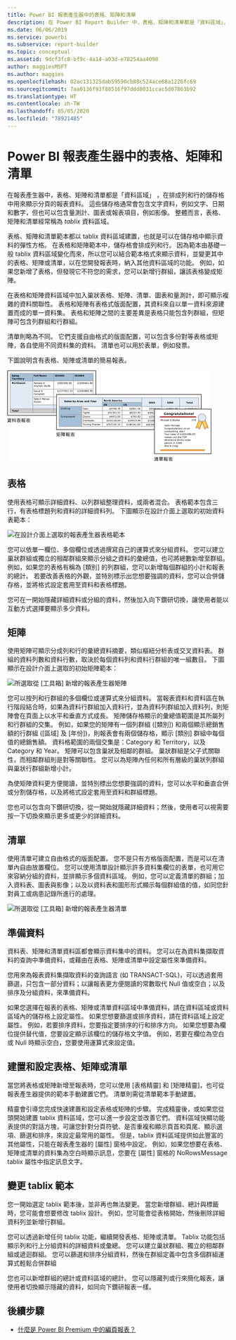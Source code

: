 ```yaml
---
title: Power BI 報表產生器中的表格、矩陣和清單
description: 在 Power BI Report Builder 中，表格、矩陣和清單都是「資料區域」，在排成列和行的儲存格中用來顯示編頁報表資料。
ms.date: 06/06/2019
ms.service: powerbi
ms.subservice: report-builder
ms.topic: conceptual
ms.assetid: 9dcf3fc8-bf9c-4a14-a03d-e78254aa4098
author: maggiesMSFT
ms.author: maggies
ms.openlocfilehash: 02ac131325dab59590cb88c524ace68a1226fc69
ms.sourcegitcommit: 7aa0136f93f88516f97ddd8031ccac5d07863b92
ms.translationtype: HT
ms.contentlocale: zh-TW
ms.lasthandoff: 05/05/2020
ms.locfileid: "78921485"
---
```

# <a name="tables-matrixes-and-lists-in-power-bi-report-builder"></a>Power BI 報表產生器中的表格、矩陣和清單
 在報表產生器中，表格、矩陣和清單都是「資料區域」  ，在排成列和行的儲存格中用來顯示分頁的報表資料。 這些儲存格通常會包含文字資料，例如文字、日期和數字，但也可以包含量測計、圖表或報表項目，例如影像。 整體而言，表格、矩陣和清單經常稱為 *tablix* 資料區域。  
  
 表格、矩陣和清單範本都以 tablix 資料區域建置，也就是可以在儲存格中顯示資料的彈性方格。 在表格和矩陣範本中，儲存格會排成列和行。 因為範本由基礎一般 tablix 資料區域變化而來，所以您可以結合範本格式來顯示資料，並變更其中的表格、矩陣或清單，以在您開發報表時，納入其他資料區域的功能。 例如，如果您新增了表格，但發現它不符您的需求，您可以新增行群組，讓該表格變成矩陣。  
  
 在表格和矩陣資料區域中加入巢狀表格、矩陣、清單、圖表和量測計，即可顯示複雜的資料關聯性。 表格和矩陣有表格式版面配置，其資料來自以單一資料來源建置而成的單一資料集。 表格和矩陣之間的主要差異是表格只能包含列群組，但矩陣可包含列群組和行群組。  
  
 清單則略為不同。 它們支援自由格式的版面配置，可以包含多份對等表格或矩陣，各自使用不同資料集的資料。 清單也可以用於表單，例如發票。  
  
 下圖說明含有表格、矩陣或清單的簡易報表。  

![報表產生器表格、矩陣和清單](media/report-builder-tables-matrices-lists/report-builder-table-matrix-list.png)
  
##  <a name="tables"></a><a name="Table"></a> 表格  
 使用表格可顯示詳細資料、以列群組整理資料，或兩者混合。 表格範本包含三行，有表格標題列和資料的詳細資料列。 下圖顯示在設計介面上選取的初始資料表範本：  

![在設計介面上選取的報表產生器表格範本](media/report-builder-tables-matrices-lists/report-builder-new-table.png)
  
 您可以依單一欄位、多個欄位或透過撰寫自己的運算式來分組資料。 您可以建立巢狀群組或獨立的相鄰群組來顯示分組之資料的彙總值，也可將總數新增至群組。 例如，如果您的表格有稱為 [類別]  的列群組，您可以新增每個群組的小計和報表的總計。 若要改善表格的外觀，並特別標示出您想要強調的資料，您可以合併儲存格，並將格式設定套用至資料和表格標題。  
  
 您可在一開始隱藏詳細資料或分組的資料，然後加入向下鑽研切換，讓使用者能以互動方式選擇要顯示多少資料。  
  
##  <a name="matrixes"></a><a name="Matrix"></a> 矩陣  
 使用矩陣可顯示分成列和行的彙總資料摘要，類似樞紐分析表或交叉資料表。 群組的資料列數和資料行數，取決於每個資料列和資料行群組的唯一組數目。 下圖顯示在設計介面上選取的初始矩陣範本：  

![所選取從 [工具箱] 新增的報表產生器矩陣](media/report-builder-tables-matrices-lists/report-builder-new-matrix.png)
 
 您可以按列和行群組的多個欄位或運算式來分組資料。 當報表資料和資料區在執行階段結合時，如果為資料行群組加入資料行，並為資料列群組加入資料列，則矩陣會在頁面上以水平和垂直方式成長。 矩陣儲存格顯示的彙總值範圍是其所屬列和行群組的交集。 例如，如果您的矩陣有一個列群組 ([類別]) 和兩個顯示總銷售額的行群組 ([區域] 及 [年份])，則報表會有兩個儲存格，顯示 [類別] 群組中每個值的總銷售額。 資料格範圍的兩個交集是：Category 和 Territory，以及 Category 和 Year。 矩陣可以包含巢狀及相鄰的群組。 巢狀群組是父子式關聯性，而相鄰群組則是對等關聯性。 您可以為矩陣內任何和所有層級的巢狀列群組與巢狀行群組新增小計。  
  
 為使矩陣資料更方便閱讀，並特別標出您想要強調的資料，您可以水平和垂直合併或分割儲存格，以及將格式設定套用至資料和群組標題。  
  
 您也可以包含向下鑽研切換，從一開始就隱藏詳細資料；然後，使用者可以視需要按一下切換來顯示更多或更少的詳細資料。  
  
##  <a name="lists"></a><a name="List"></a> 清單  
 使用清單可建立自由格式的版面配置。 您不是只有方格版面配置，而是可以在清單內自由放置欄位。 您可以使用清單設計顯示許多資料集欄位的表單，也可用它來容納分組的資料，並排顯示多個資料區域。 例如，您可以定義清單的群組；加入資料表、圖表與影像；以及以資料表和圖形形式顯示每個群組值的值，如同您針對員工或病患記錄所進行的處理。  

![所選取從 [工具箱] 新增的報表產生器清單](media/report-builder-tables-matrices-lists/report-builder-new-list.png)
  
##  <a name="preparing-data"></a><a name="PreparingData"></a> 準備資料  
 資料表、矩陣和清單資料區都會顯示資料集中的資料。 您可以在為資料集擷取資料的查詢中準備資料，或藉由在表格、矩陣或清單中設定屬性來準備資料。  
  
 您用來為報表資料集擷取資料的查詢語言 (如 TRANSACT-SQL)，可以透過套用篩選，只包含一部分資料；以讓報表更方便閱讀的常數取代 Null 值或空白；以及排序及分組資料，來準備資料。  
  
 如果您選擇在報表的表格、矩陣或清單資料區域中準備資料，請在資料區域或資料區域內的儲存格上設定屬性。 如果您想要篩選或排序資料，請在資料區域上設定屬性。 例如，若要排序資料，您要指定要排序的行和排序方向。 如果您想要為欄位提供替代值，您要設定顯示該欄位的儲存格文字值。 例如，若要在欄位為空白或 Null 時顯示空白，您要使用運算式來設定值。  
  
##  <a name="building-and-configuring-a-table-matrix-or-list"></a><a name="BuildingConfiguringTableMatrixList"></a> 建置和設定表格、矩陣或清單  
 當您將表格或矩陣新增至報表時，您可以使用 [表格精靈] 和 [矩陣精靈]，也可從報表產生器提供的範本手動建置它們。 清單則需從清單範本手動建置。  
  
 精靈會引導您完成快速建置和設定表格或矩陣的步驟。 完成精靈後，或如果您從頭開始建置 tablix 資料區域，您可以進一步設定並改善它們。 資料區域快顯功能表提供的對話方塊，可讓您針對分頁符號、是否重複和顯示頁首和頁尾、顯示選項、篩選和排序，來設定最常用的屬性。 但是，tablix 資料區域提供如此豐富的其他屬性，只能在報表產生器的 [屬性] 窗格中設定。 例如，如果您想要在表格、矩陣或清單的資料集為空白時顯示訊息，您要在 [屬性] 窗格的 NoRowsMessage tablix 屬性中指定訊息文字。  
  
##  <a name="changing-between-tablix-templates"></a><a name="ChangingBetweenTablixTemplates"></a> 變更 tablix 範本  
 您一開始選定 tablix 範本後，並非再也無法變更。 當您新增群組、總計與標籤時，您可能會想要修改 tablix 設計。 例如，您可能會從表格開始，然後刪除詳細資料列並新增行群組。  
  
 您可以透過新增任何 tablix 功能，繼續開發表格、矩陣或清單。 Tablix 功能包括顯示列和行上分組資料的詳細資料或彙總。 您可以建立巢狀群組、獨立的相鄰群組或遞迴群組。 您可以篩選和排序分組資料，然後在群組定義中包含多個群組運算式輕鬆合併群組  
  
 您也可以新增群組的總計或資料區域的總計。 您可以隱藏列或行來簡化報表，讓使用者切換顯示隱藏的資料，如同向下鑽研報表一樣。 

## <a name="next-steps"></a>後續步驟

- [什麼是 Power BI Premium 中的編頁報表？](paginated-reports-report-builder-power-bi.md)
